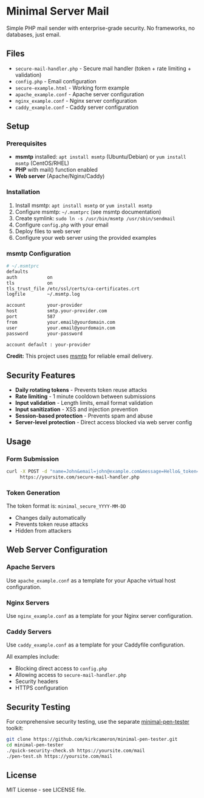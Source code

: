 # Minimal Server Mail

Simple PHP mail sender with enterprise-grade security. No frameworks, no databases, just email.

## Files

- `secure-mail-handler.php` - Secure mail handler (token + rate limiting + validation)
- `config.php` - Email configuration
- `secure-example.html` - Working form example
- `apache_example.conf` - Apache server configuration
- `nginx_example.conf` - Nginx server configuration
- `caddy_example.conf` - Caddy server configuration

## Setup

### Prerequisites

- **msmtp** installed: `apt install msmtp` (Ubuntu/Debian) or `yum install msmtp` (CentOS/RHEL)
- **PHP** with mail() function enabled
- **Web server** (Apache/Nginx/Caddy)

### Installation

1. Install msmtp: `apt install msmtp` or `yum install msmtp`
2. Configure msmtp: `~/.msmtprc` (see msmtp documentation)
3. Create symlink: `sudo ln -s /usr/bin/msmtp /usr/sbin/sendmail`
4. Configure `config.php` with your email
5. Deploy files to web server
6. Configure your web server using the provided examples

### msmtp Configuration

```bash
# ~/.msmtprc
defaults
auth           on
tls            on
tls_trust_file /etc/ssl/certs/ca-certificates.crt
logfile        ~/.msmtp.log

account        your-provider
host           smtp.your-provider.com
port           587
from           your.email@yourdomain.com
user           your.email@yourdomain.com
password       your-password

account default : your-provider
```

**Credit:** This project uses [msmtp](https://marlam.de/msmtp/) for reliable email delivery.

## Security Features

- **Daily rotating tokens** - Prevents token reuse attacks
- **Rate limiting** - 1 minute cooldown between submissions
- **Input validation** - Length limits, email format validation
- **Input sanitization** - XSS and injection prevention
- **Session-based protection** - Prevents spam and abuse
- **Server-level protection** - Direct access blocked via web server config

## Usage

### Form Submission

```bash
curl -X POST -d "name=John&email=john@example.com&message=Hello&_token=minimal_secure_2024-01-15" \
     https://yoursite.com/secure-mail-handler.php
```

### Token Generation

The token format is: `minimal_secure_YYYY-MM-DD`

- Changes daily automatically
- Prevents token reuse attacks
- Hidden from attackers

## Web Server Configuration

### **Apache Servers**

Use `apache_example.conf` as a template for your Apache virtual host configuration.

### **Nginx Servers**

Use `nginx_example.conf` as a template for your Nginx server configuration.

### **Caddy Servers**

Use `caddy_example.conf` as a template for your Caddyfile configuration.

All examples include:

- Blocking direct access to `config.php`
- Allowing access to `secure-mail-handler.php`
- Security headers
- HTTPS configuration

## Security Testing

For comprehensive security testing, use the separate [minimal-pen-tester](https://github.com/kirkcameron/minimal-pen-tester) toolkit:

```bash
git clone https://github.com/kirkcameron/minimal-pen-tester.git
cd minimal-pen-tester
./quick-security-check.sh https://yoursite.com/mail
./pen-test.sh https://yoursite.com/mail
```

## License

MIT License - see LICENSE file.
